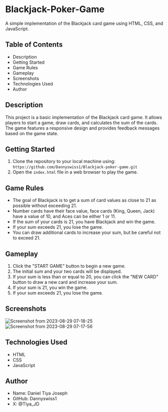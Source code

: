 # Blackjack-Poker-Game

A simple implementation of the Blackjack card game using HTML, CSS, and JavaScript.

## Table of Contents

* Description
* Getting Started
* Game Rules
* Gameplay
* Screenshots
* Technologies Used
* Author

## Description

This project is a basic implementation of the Blackjack card game. It allows players to start a game, draw cards, and calculates the sum of the cards. The game features a responsive design and provides feedback messages based on the game state.

## Getting Started

1. Clone the repository to your local machine using:
   `https://github.com/Dannyswiss1/Blackjack-poker-game.git`
2. Open the `index.html` file in a web browser to play the game.

## Game Rules

* The goal of Blackjack is to get a sum of card values as close to 21 as possible without exceeding 21.
* Number cards have their face value, face cards (King, Queen, Jack) have a value of 10, and Aces can be either 1 or 11.
* If the sum of your cards is 21, you have Blackjack and win the game.
* If your sum exceeds 21, you lose the game.
* You can draw additional cards to increase your sum, but be careful not to exceed 21.
  
## Gameplay
1. Click the "START GAME" button to begin a new game.
2. The initial sum and your two cards will be displayed.
3. If your sum is less than or equal to 20, you can click the "NEW CARD" button to draw a new card and increase your sum.
4. If your sum is 21, you win the game.
5. If your sum exceeds 21, you lose the game.

## Screenshots
![Screenshot from 2023-08-29 07-18-25](https://github.com/Dannyswiss1/Blackjack-poker-game/assets/137540755/a9df904a-fee5-4296-b045-fa8afb87bc61)
![Screenshot from 2023-08-29 07-17-56](https://github.com/Dannyswiss1/Blackjack-poker-game/assets/137540755/2327a540-9237-46cb-acaa-b4b1bab8f917)



## Technologies Used

* HTML
* CSS
* JavaScript

## Author

* Name: Daniel Tiya Joseph 
* GitHub: Dannyswiss1
* X: @Tiya_JD
